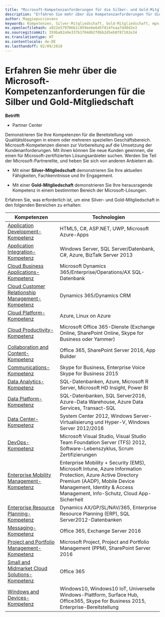 ```yaml
---
title: "Microsoft-Kompetenzanforderungen für die Silber- und Gold-Mitgliedschaft | Partner Center"
description: "Erfahren Sie mehr über die Kompetenzanforderungen für die Mitgliedschaftsstufen Silber und Gold."
author: Maggiepuccievans
keywords: Kompetenzen, Silver-Mitgliedschaft, Gold-Mitgliedschaft, mpn, MAPS, Kompetenz, Microsoft Partner Network, Network Mitgliedschaft
ms.openlocfilehash: a922e579706b1c859ee6e645f814feaa7dd0d2e3
ms.sourcegitcommit: 359ba82a9e337b1f04d62f0bb2d5eb8f87102e34
ms.translationtype: HT
ms.contentlocale: de-DE
ms.lasthandoff: 02/09/2018
---
```

# <a name="microsoft-competency-requirements-for-gold-and-silver-membership"></a>Erfahren Sie mehr über die Microsoft-Kompetenzanforderungen für die Silber und Gold-Mitgliedschaft

**Betrifft**

-  Partner Center

Demonstrieren Sie Ihre Kompetenzen für die Bereitstellung von Qualitätslösungen in einem oder mehreren speziellen Geschäftsbereich. Microsoft-Kompetenzen dienen zur Vorbereitung auf die Umsetzung der Kundenanforderungen. Mit ihnen können Sie neue Kunden gewinnen, die einen für Microsoft-zertifizierten Lösungsanbieter suchen. Werden Sie Teil der Microsoft-Partnerelite, und heben Sie sich von anderen Anbietern ab.

- Mit einer **Silver-Mitgliedschaft** demonstrieren Sie Ihre aktuellen Fähigkeiten, Fachkenntnisse und Ihr Engagement.

- Mit einer **Gold-Mitgliedschaft** demonstrieren Sie Ihre herausragende Kompetenz in einem bestimmten Bereich der Microsoft-Lösungen.

Erfahren Sie, was erforderlich ist, um eine Silver- und Gold-Mitgliedschaft in den folgenden Bereichen zu erhalten:


| Kompetenzen  | Technologien |
|   ------------------   |   -------   |
| [Application Development-Kompetenz](https://partner.microsoft.com/membership/application-development-competency) | HTML5, C#, ASP.NET, UWP, Microsoft Azure-Apps |
| [Application Integration-Kompetenz](https://partner.microsoft.com/membership/application-integration-competency) | Windows Server, SQL Server/Datenbank, C#, Azure, BizTalk Server 2013|
| [Cloud Business Applications-Kompetenz](https://partner.microsoft.com/membership/cloud-business-applications-competency)| Microsoft Dynamics 365/Enterprise/Operations/AX SQL-Datenbank |
| [Cloud Customer Relationship Management-Kompetenz](https://partner.microsoft.com/membership/cloud-customer-relationship-management-competency)| Dynamics 365/Dynamics CRM |
| [Cloud Platform-Kompetenz](https://partner.microsoft.com/membership/cloud-platform-competency)| Azure, Linux on Azure |
| [Cloud Productivity-Kompetenz](https://partner.microsoft.com/membership/cloud-productivity-competency)| Microsoft Office 365-Dienste (Exchange Online, SharePoint Online, Skype for Business oder Yammer)|
| [Collaboration and Content-Kompetenz](https://partner.microsoft.com/membership/collaboration-and-content-competency)| Office 365, SharePoint Server 2016, App Builder |
| [Communications-Kompetenz](https://partner.microsoft.com/membership/communications-competency)| Skype for Business, Enterprise Voice Skype for Business 2015 |
| [Data Analytics-Kompetenz](https://partner.microsoft.com/membership/data-analytics-competency)| SQL-Datenbanken, Azure, Microsoft R Server, Microsoft HD Insight, Power BI |
| [Data Platform-Kompetenz](https://partner.microsoft.com/membership/data-platform-competency)| SQL-Datenbanken, SQL Server2016, Azure-Data Warehouse, Azure Data Services, Transact-SQL |
| [Data Center-Kompetenz](https://partner.microsoft.com/membership/datacenter-competency)| System Center 2012, Windows Server-Virtualisierung und Hyper-V, Windows Server 2012/2016 |
| [DevOps-Kompetenz](https://partner.microsoft.com/membership/devops-competency)| Microsoft Visual Studio, Visual Studio Team Foundation Server (TFS) 2012, Software-Lebenszyklus, Scrum Zertifizierungen |
| [Enterprise Mobility Management-Kompetenz](https://partner.microsoft.com/membership/enterprise-mobility-management-competency)| Enterprise Mobility + Security (EMS), Microsoft Intune, Azure Information Protection, Azure Active Directory Premium (AADP), Mobile Device Management, Identity & Access Management, Info-Schutz, Cloud App-Sicherheit |
| [Enterprise Resource Planning-Kompetenz](https://partner.microsoft.com/membership/enterprise-resource-planning-competency)| Dynamics AX/GP/SL/NAV/365, Enterprise Resource Planning (ERP), SQL Server2012-Datenbanken  |
| [Messaging-Kompetenz](https://partner.microsoft.com/membership/messaging-competency)| Office 365, Exchange Server 2016 |
| [Project and Portfolio Management-Kompetenz](https://partner.microsoft.com/membership/project-portfolio-management-competency)| Microsoft Project, Project and Portfolio Management (PPM), SharePoint Server 2016|
| [Small and Midmarket Cloud Solutions-Kompetenz](https://partner.microsoft.com/membership/small-midmarket-cloud-solutions-competency)| Office 365 |
| [Windows and Devices-Kompetenz](https://partner.microsoft.com/membership/windows-and-devices-competency)| Windows10, Windows10 IoT, Universelle Windows-Plattform, Surface Hub, Office365, Skype for Business 2015, Enterprise-Bereitstellung |